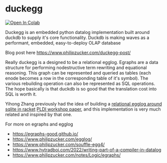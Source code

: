 # duckegg

[![Open In Colab](https://colab.research.google.com/assets/colab-badge.svg)](http://colab.research.google.com/github/philzook58/duckegg/blob/master)

Duckegg is an embedded python datalog implementation built around duckdb to supply it's core functionality. Duckdb is making waves as a performant, embedded, easy-to-deploy OLAP database

Blog post here <https://www.philipzucker.com/duckegg-post/>

Really duckegg is a designed to be a relational egglog. Egraphs are a data structure for performing nodestructive term rewriting and equational reasoning. This graph can be represented and queried as tables (each enode becomes a row in the corresponding table of it's symbol). The various rebuilding operation can also be represented as SQL operations. The hope basically is that duckdb is so good that the translation cost into SQL is worth it.

Yihong Zhang previously had the idea of building a [relational egglog around sqlite in racket](https://github.com/yihozhang/egraph-sqlite) [PLDI workshop paper](https://src.acm.org/binaries/content/assets/src/2022/yihong-zhang.pdf), and this implementation is very much related and inspired by that one.

For more on egraphs and egglog

- <https://egraphs-good.github.io/>
- <https://www.philipzucker.com/egglog/>
- <https://www.philipzucker.com/souffle-egg4/>
- <https://www.hytradboi.com/2022/writing-part-of-a-compiler-in-datalog>
- <https://www.philipzucker.com/notes/Logic/egraphs/>



